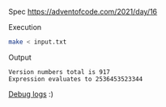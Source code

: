 Spec https://adventofcode.com/2021/day/16

Execution

```bash
make < input.txt
```

Output

```
Version numbers total is 917
Expression evaluates to 2536453523344
```

[Debug logs](https://gist.github.com/iav0207/f9a218b6e7348804a3f54abab50ead24) :)

